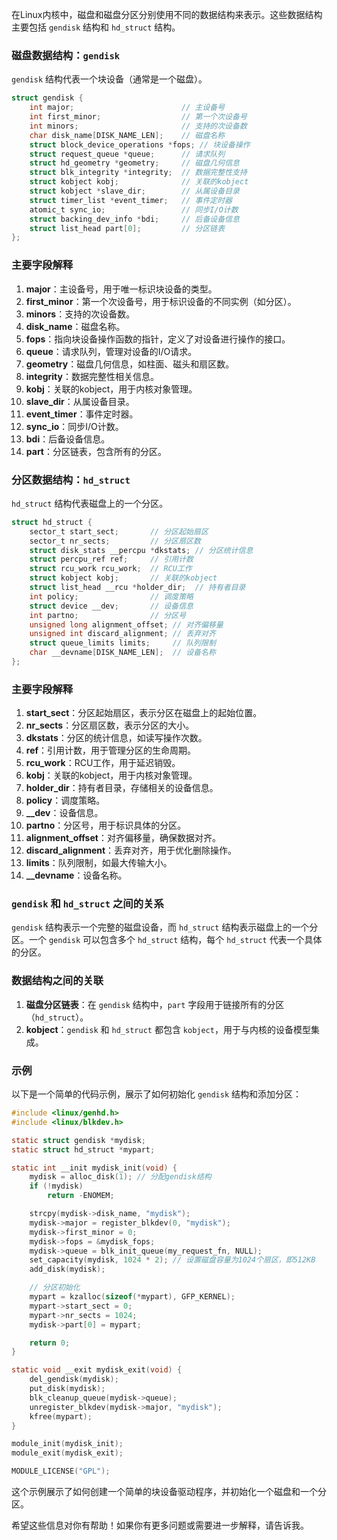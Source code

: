 在Linux内核中，磁盘和磁盘分区分别使用不同的数据结构来表示。这些数据结构主要包括 `gendisk` 结构和 `hd_struct` 结构。

### 磁盘数据结构：`gendisk`

`gendisk` 结构代表一个块设备（通常是一个磁盘）。

```c
struct gendisk {
    int major;                        // 主设备号
    int first_minor;                  // 第一个次设备号
    int minors;                       // 支持的次设备数
    char disk_name[DISK_NAME_LEN];    // 磁盘名称
    struct block_device_operations *fops; // 块设备操作
    struct request_queue *queue;      // 请求队列
    struct hd_geometry *geometry;     // 磁盘几何信息
    struct blk_integrity *integrity;  // 数据完整性支持
    struct kobject kobj;              // 关联的kobject
    struct kobject *slave_dir;        // 从属设备目录
    struct timer_list *event_timer;   // 事件定时器
    atomic_t sync_io;                 // 同步I/O计数
    struct backing_dev_info *bdi;     // 后备设备信息
    struct list_head part[0];         // 分区链表
};
```

### 主要字段解释

1. **major**：主设备号，用于唯一标识块设备的类型。
2. **first_minor**：第一个次设备号，用于标识设备的不同实例（如分区）。
3. **minors**：支持的次设备数。
4. **disk_name**：磁盘名称。
5. **fops**：指向块设备操作函数的指针，定义了对设备进行操作的接口。
6. **queue**：请求队列，管理对设备的I/O请求。
7. **geometry**：磁盘几何信息，如柱面、磁头和扇区数。
8. **integrity**：数据完整性相关信息。
9. **kobj**：关联的kobject，用于内核对象管理。
10. **slave_dir**：从属设备目录。
11. **event_timer**：事件定时器。
12. **sync_io**：同步I/O计数。
13. **bdi**：后备设备信息。
14. **part**：分区链表，包含所有的分区。

### 分区数据结构：`hd_struct`

`hd_struct` 结构代表磁盘上的一个分区。

```c
struct hd_struct {
    sector_t start_sect;       // 分区起始扇区
    sector_t nr_sects;         // 分区扇区数
    struct disk_stats __percpu *dkstats; // 分区统计信息
    struct percpu_ref ref;     // 引用计数
    struct rcu_work rcu_work;  // RCU工作
    struct kobject kobj;       // 关联的kobject
    struct list_head __rcu *holder_dir;  // 持有者目录
    int policy;                // 调度策略
    struct device __dev;       // 设备信息
    int partno;                // 分区号
    unsigned long alignment_offset; // 对齐偏移量
    unsigned int discard_alignment; // 丢弃对齐
    struct queue_limits limits;     // 队列限制
    char __devname[DISK_NAME_LEN];  // 设备名称
};
```

### 主要字段解释

1. **start_sect**：分区起始扇区，表示分区在磁盘上的起始位置。
2. **nr_sects**：分区扇区数，表示分区的大小。
3. **dkstats**：分区的统计信息，如读写操作次数。
4. **ref**：引用计数，用于管理分区的生命周期。
5. **rcu_work**：RCU工作，用于延迟销毁。
6. **kobj**：关联的kobject，用于内核对象管理。
7. **holder_dir**：持有者目录，存储相关的设备信息。
8. **policy**：调度策略。
9. **__dev**：设备信息。
10. **partno**：分区号，用于标识具体的分区。
11. **alignment_offset**：对齐偏移量，确保数据对齐。
12. **discard_alignment**：丢弃对齐，用于优化删除操作。
13. **limits**：队列限制，如最大传输大小。
14. **__devname**：设备名称。

### `gendisk` 和 `hd_struct` 之间的关系

`gendisk` 结构表示一个完整的磁盘设备，而 `hd_struct` 结构表示磁盘上的一个分区。一个 `gendisk` 可以包含多个 `hd_struct` 结构，每个 `hd_struct` 代表一个具体的分区。

### 数据结构之间的关联

1. **磁盘分区链表**：在 `gendisk` 结构中，`part` 字段用于链接所有的分区（`hd_struct`）。
2. **kobject**：`gendisk` 和 `hd_struct` 都包含 `kobject`，用于与内核的设备模型集成。

### 示例

以下是一个简单的代码示例，展示了如何初始化 `gendisk` 结构和添加分区：

```c
#include <linux/genhd.h>
#include <linux/blkdev.h>

static struct gendisk *mydisk;
static struct hd_struct *mypart;

static int __init mydisk_init(void) {
    mydisk = alloc_disk(1); // 分配gendisk结构
    if (!mydisk)
        return -ENOMEM;

    strcpy(mydisk->disk_name, "mydisk");
    mydisk->major = register_blkdev(0, "mydisk");
    mydisk->first_minor = 0;
    mydisk->fops = &mydisk_fops;
    mydisk->queue = blk_init_queue(my_request_fn, NULL);
    set_capacity(mydisk, 1024 * 2); // 设置磁盘容量为1024个扇区，即512KB
    add_disk(mydisk);

    // 分区初始化
    mypart = kzalloc(sizeof(*mypart), GFP_KERNEL);
    mypart->start_sect = 0;
    mypart->nr_sects = 1024;
    mydisk->part[0] = mypart;

    return 0;
}

static void __exit mydisk_exit(void) {
    del_gendisk(mydisk);
    put_disk(mydisk);
    blk_cleanup_queue(mydisk->queue);
    unregister_blkdev(mydisk->major, "mydisk");
    kfree(mypart);
}

module_init(mydisk_init);
module_exit(mydisk_exit);

MODULE_LICENSE("GPL");
```

这个示例展示了如何创建一个简单的块设备驱动程序，并初始化一个磁盘和一个分区。

希望这些信息对你有帮助！如果你有更多问题或需要进一步解释，请告诉我。